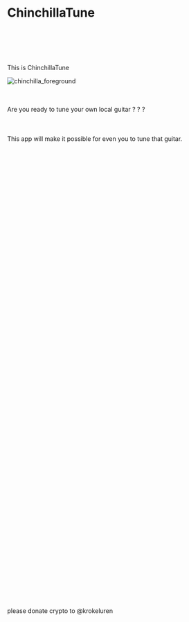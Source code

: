 # ChinchillaTune
<br />
<br />
<br />
<br />

This is ChinchillaTune

![chinchilla_foreground](https://user-images.githubusercontent.com/35314375/130057209-53089789-ce38-43e9-8734-8e387595a551.png)

<br />
<br />
Are you ready to tune your own local guitar ? ? ?
<br />
<br />
<br />
<br />
This app will make it possible for even you to tune that guitar.
<br />
<br />
<br />
<br />
<br />
<br />
<br />
<br />
<br />
<br />
<br />
<br />
<br />
<br />
<br />
<br />
<br />
<br />
<br />
<br />
<br />
<br />
<br />
<br />
<br />
<br />
<br />
<br />
<br />
<br />
<br />
<br />
<br />
<br />
<br />
<br />
<br />
<br />
<br />
<br />
<br />
<br />
<br />
<br />
<br />
<br />
<br />
<br />
<br />
<br />
<br />
<br />
<br />
<br />
<br />
<br />
<br />
<br />
<br />
<br />
<br />
<br />
<br />
<br />
please donate crypto to @krokeluren
